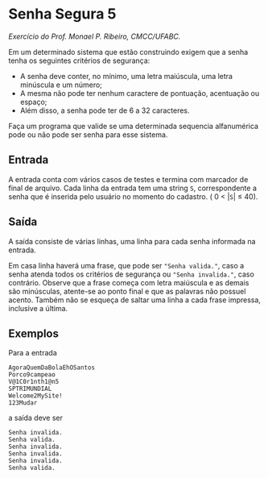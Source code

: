 # Senha Segura 5
*Exercício do Prof. Monael P. Ribeiro, CMCC/UFABC.*

Em um determinado sistema que estão construindo exigem que a senha tenha os 
seguintes critérios de segurança:

- A senha deve conter, no mínimo, uma letra maiúscula, uma letra minúscula
  e um número;
- A mesma não pode ter nenhum caractere de pontuação, acentuação ou espaço;
- Além disso, a senha pode ter de 6 a 32 caracteres.

Faça um programa que valide se uma determinada sequencia alfanumérica 
pode ou não pode ser senha para esse sistema.

## Entrada

A entrada conta com vários casos de testes e termina com marcador de final 
de arquivo. Cada linha da entrada tem uma string `S`, correspondente a 
senha que é inserida pelo usuário no momento do cadastro. ( 0 < |`S`| ≤ 40).

## Saída

A saída consiste de várias linhas, uma linha para cada senha informada na 
entrada.

Em casa linha haverá uma frase, que pode ser `"Senha valida."`, caso a 
senha atenda todos os critérios de segurança ou `"Senha invalida."`, caso 
contrário. Observe que a frase começa com letra maiúscula e as demais são 
minúsculas, atente-se ao ponto final e que as palavras não possuel acento. 
Também não se esqueça de saltar uma linha a cada frase impressa,
inclusive a última.

## Exemplos

Para a entrada

    AgoraQuemDaBolaEhOSantos
    Porco9campeao
    V@1C0r1nth1@n5
    SPTRIMUNDIAL
    Welcome2MySite!
    123Mudar

a saída deve ser

    Senha invalida.
    Senha valida.
    Senha invalida.
    Senha invalida.
    Senha invalida.
    Senha valida.
